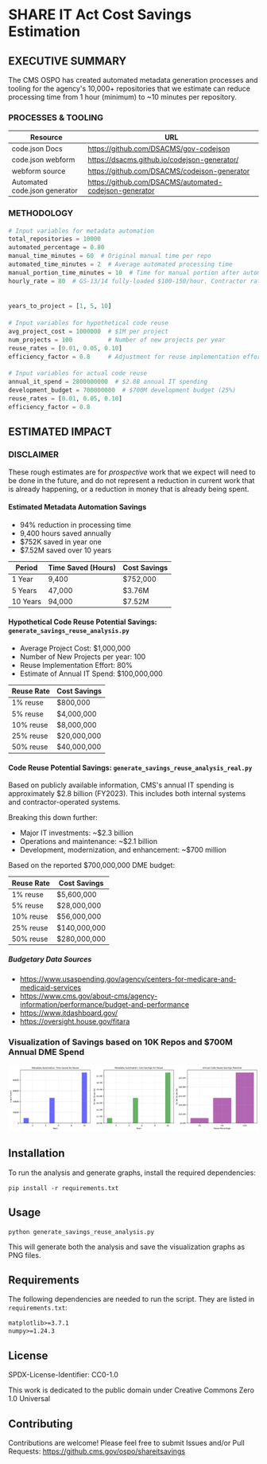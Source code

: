 # SHARE IT Act Cost Savings Estimation

## EXECUTIVE SUMMARY
The CMS OSPO has created automated metadata generation processes and tooling for the agency's 10,000+ repositories that we estimate can reduce processing time from 1 hour (minimum) to ~10 minutes per repository. 

### PROCESSES & TOOLING
| Resource | URL |
|----------|-----|
| code.json Docs | https://github.com/DSACMS/gov-codejson |
| code.json webform | https://dsacms.github.io/codejson-generator/ |
| webform source | https://github.com/DSACMS/codejson-generator |
| Automated code.json generator | https://github.com/DSACMS/automated-codejson-generator |


### METHODOLOGY 
```python
# Input variables for metadata automation
total_repositories = 10000
automated_percentage = 0.80
manual_time_minutes = 60  # Original manual time per repo
automated_time_minutes = 2  # Average automated processing time
manual_portion_time_minutes = 10  # Time for manual portion after automation
hourly_rate = 80  # GS-13/14 fully-loaded $100-150/hour. Contractor rates range $125-200/hour.


years_to_project = [1, 5, 10]

# Input variables for hypothetical code reuse
avg_project_cost = 1000000  # $1M per project
num_projects = 100          # Number of new projects per year
reuse_rates = [0.01, 0.05, 0.10]
efficiency_factor = 0.8     # Adjustment for reuse implementation effort

# Input variables for actual code reuse
annual_it_spend = 2800000000  # $2.8B annual IT spending
development_budget = 700000000  # $700M development budget (25%)
reuse_rates = [0.01, 0.05, 0.10]
efficiency_factor = 0.8

```


## ESTIMATED IMPACT
### DISCLAIMER
These rough estimates are for *prospective* work that we expect will need to be done in the future, and do not represent a reduction in current work that is already happening, or a reduction in money that is already being spent.


#### Estimated Metadata Automation Savings
- 94% reduction in processing time
- 9,400 hours saved annually
- $752K saved in year one
- $7.52M saved over 10 years

| Period | Time Saved (Hours) | Cost Savings |
|--------|--------------------|--------------|
| 1 Year | 9,400 | $752,000 |
| 5 Years | 47,000 | $3.76M |
| 10 Years | 94,000 | $7.52M |

#### Hypothetical Code Reuse Potential Savings: `generate_savings_reuse_analysis.py`
- Average Project Cost: $1,000,000
- Number of New Projects per year: 100
- Reuse Implementation Effort: 80%
- Estimate of Annual IT Spend: $100,000,000

| Reuse Rate |  Cost Savings |
|------------|---------------|
| 1% reuse   | $800,000  |
| 5% reuse   | $4,000,000 |
| 10% reuse  | $8,000,000  |
| 25% reuse  | $20,000,000 |
| 50% reuse  | $40,000,000 |

#### Code Reuse Potential Savings: `generate_savings_reuse_analysis_real.py`

Based on publicly available information, CMS's annual IT spending is approximately $2.8 billion (FY2023). This includes both internal systems and contractor-operated systems.


Breaking this down further:
- Major IT investments: ~$2.3 billion
- Operations and maintenance: ~$2.1 billion
- Development, modernization, and enhancement: ~$700 million

Based on the reported $700,000,000 DME budget:

| Reuse Rate |  Cost Savings |
|------------|---------------|
| 1% reuse   | $5,600,000  |
| 5% reuse   | $28,000,000 |
| 10% reuse  | $56,000,000  |
| 25% reuse  | $140,000,000 |
| 50% reuse  | $280,000,000 |

##### Budgetary Data Sources
- https://www.usaspending.gov/agency/centers-for-medicare-and-medicaid-services
- https://www.cms.gov/about-cms/agency-information/performance/budget-and-performance
- https://www.itdashboard.gov/
- https://oversight.house.gov/fitara


### Visualization of Savings based on 10K Repos and $700M Annual DME Spend
![Time and Cost Savings](reuse_savings_analysis_real.png)


## Installation
To run the analysis and generate graphs, install the required dependencies:

    pip install -r requirements.txt

## Usage

    python generate_savings_reuse_analysis.py


This will generate both the analysis and save the visualization graphs as PNG files.

## Requirements

The following dependencies are needed to run the script. They are listed in `requirements.txt`:

    matplotlib>=3.7.1
    numpy>=1.24.3


## License
SPDX-License-Identifier: CC0-1.0

This work is dedicated to the public domain under Creative Commons Zero 1.0 Universal


## Contributing
Contributions are welcome! Please feel free to submit Issues and/or Pull Requests: https://github.cms.gov/ospo/shareitsavings
